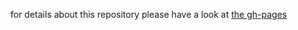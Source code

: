 for details about this repository please have a look at [the gh-pages](http://eliduenisch.github.io/humanActivityRecognition/)

